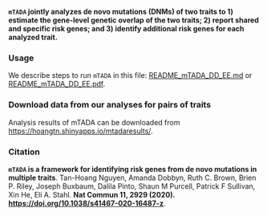 
**`mTADA` jointly analyzes de novo mutations (DNMs) of two traits to 1)
estimate the gene-level genetic overlap of the two traits; 2) report
shared and specific risk genes; and 3) identify additional risk genes
for each analyzed trait.**

### Usage

We describe steps to run `mTADA` in this file: [README_mTADA_DD_EE.md](README_mTADA_DD_EE.md) or [README_mTADA_DD_EE.pdf](README_mTADA_DD_EE.pdf).

### Download data from our analyses for pairs of traits

Analysis results of mTADA can be downloaded from https://hoangtn.shinyapps.io/mtadaresults/.


### Citation

**`mTADA` is a framework for identifying risk genes from de novo mutations in multiple traits**. Tan-Hoang Nguyen, Amanda Dobbyn, Ruth C. Brown, Brien P. Riley, Joseph Buxbaum, Dalila Pinto, Shaun M Purcell, Patrick F
Sullivan, Xin He, Eli A. Stahl. 
**Nat Commun 11, 2929 (2020). https://doi.org/10.1038/s41467-020-16487-z**.
